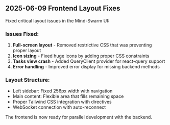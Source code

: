 
## 2025-06-09 Frontend Layout Fixes

Fixed critical layout issues in the Mind-Swarm UI:

### Issues Fixed:
1. **Full-screen layout** - Removed restrictive CSS that was preventing proper layout
2. **Icon sizing** - Fixed huge icons by adding proper CSS constraints
3. **Tasks view crash** - Added QueryClient provider for react-query support
4. **Error handling** - Improved error display for missing backend methods

### Layout Structure:
- Left sidebar: Fixed 256px width with navigation
- Main content: Flexible area that fills remaining space
- Proper Tailwind CSS integration with directives
- WebSocket connection with auto-reconnect

The frontend is now ready for parallel development with the backend.
